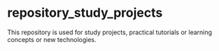 # repository_study_projects
This repository is used for study projects, practical tutorials or learning concepts or new technologies.
